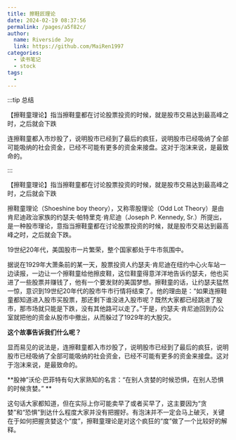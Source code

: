 ```yaml
---
title: 擦鞋匠理论
date: 2024-02-19 08:37:56
permalink: /pages/a5f82c/
author:
  name: Riverside Joy
  link: https://github.com/MaiRen1997
categories:
  - 读书笔记
  - stock
tags:
  - 
---
```

:::tip 总结

【擦鞋童理论】指当擦鞋童都在讨论股票投资的时候，就是股市交易达到最高峰之时，之后就会下跌

连擦鞋童都入市炒股了，说明股市已经到了最后的疯狂，说明股市已经吸纳了全部可能吸纳的社会资金，已经不可能有更多的资金来接盘。这对于泡沫来说，是最致命的。

:::

【擦鞋童理论】指当擦鞋童都在讨论股票投资的时候，就是股市交易达到最高峰之时，之后就会下跌

擦鞋童理论（Shoeshine boy theory），又称零股理论（Odd Lot Theory）是由肯尼迪政治家族的约瑟夫·帕特里克·肯尼迪（Joseph P. Kennedy, Sr.）所提出，是一种股市理论，意指当擦鞋童都在讨论股票投资的时候，就是股市交易达到最高峰之时，之后就会下跌。

19世纪20年代，美国股市一片繁荣，整个国家都处于牛市氛围中。

据说在1929年大萧条前的某一天，股票投资人约瑟夫·肯尼迪在纽约中心火车站一边读报，一边让一个擦鞋童给他擦皮鞋，这位鞋童得意洋洋地告诉约瑟夫，他也买进了一些股票并赚钱了，他有一个要发财的美国梦想。擦鞋童的话，让约瑟夫猛然一惊，意识到19世纪20年代的股市牛市行情将结束了。他的理由是：“如果连擦鞋童都知道进入股市买股票，那还剩下谁没进入股市呢？既然大家都已经跳进了股市，那市场就只能是下跌，没有其他路可以走了。”于是，约瑟夫·肯尼迪回到办公室就把他的资金从股市中撤出，从而躲过了1929年的大股灾。

**这个故事告诉我们什么呢？**

显而易见的说法是，连擦鞋童都入市炒股了，说明股市已经到了最后的疯狂，说明股市已经吸纳了全部可能吸纳的社会资金，已经不可能有更多的资金来接盘。这对于泡沫来说，是最致命的。

**股神”沃伦·巴菲特有句大家熟知的名言：“在别人贪婪的时候恐惧，在别人恐惧的时候贪婪。”  **

这句话大家都知道，但在实际上你可能卖早了或者买早了，这主要因为“贪婪”和“恐惧”到达什么程度大家并没有把握好。有泡沫并不一定会马上破灭，关键在于如何把握贪婪这个“度”，擦鞋童理论是对这个疯狂的“度”做了一个比较好的解释。